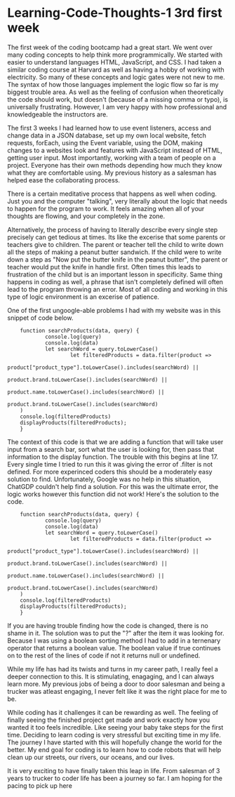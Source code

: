 # Learning-Code-Thoughts-1 3rd first week

The first week of the coding bootcamp had a great start. We went over many coding concepts to help think more programmically. We started with easier to understand languages HTML, JavaScript, and CSS. I had taken a similar coding course at Harvard as well as having a hobby of working with electricity. So many of these concepts and logic gates were not new to me. The syntax of how those languages implement the logic flow so far is my biggest trouble area. As well as the feeling of confusion when theoretically the code should work, but doesn't (because of a missing comma or typo), is universally frustrating. However, I am very happy with how professional and knowledgeable the instructors are. 

The first 3 weeks I had learned how to use event listeners, access and change data in a JSON database, set up my own local website, fetch requests, forEach, using the Event variable, using the DOM, making changes to a websites look and features with JavaScript instead of HTML, getting user input. Most importantly, working with a team of people on a project. Everyone has their own methods depending how much they know what they are comfortable using. My previous history as a salesman has helped ease the collaborating process. 

There is a certain meditative process that happens as well when coding. Just you and the computer "talking", very literally about the logic that needs to happen for the program to work. It feels amazing when all of your thoughts are flowing, and your completely in the zone. 

Alternatively, the process of having to literally describe every single step precisely can get tedious at times. Its like the excerise that some parents or teachers give to children. The parent or teacher tell the child to write down all the steps of making a peanut butter sandwich. If the child were to write down a step as "Now put the butter knife in the peanut butter", the parent or teacher would put the knife in handle first. Often times this leads to frustration of the child but is an important lesson in specificity. Same thing happens in coding as well, a phrase that isn't completely defined will often lead to the program throwing an error. Most of all coding and working in this type of logic environment is an excerise of patience.

One of the first ungoogle-able problems I had with my website was in this snippet of code below.

        function searchProducts(data, query) {
                console.log(query)
                console.log(data)
                let searchWord = query.toLowerCase()
                        let filteredProducts = data.filter(product =>
                            product["product_type"].toLowerCase().includes(searchWord) ||   
                            product.brand.toLowerCase().includes(searchWord) || 
                            product.name.toLowerCase().includes(searchWord) ||
                            product.brand.toLowerCase().includes(searchWord)
        )
        console.log(filteredProducts)
        displayProducts(filteredProducts);
        }

The context of this code is that we are adding a function that will take user input from a search bar, sort what the user is looking for, then pass that information to the display function. The trouble with this begins at line 17. Every single time I tried to run this it was giving the error of .filter is not defined. For more experinced coders this should be a moderately easy solution to find. Unfortunately, Google was no help in this situation, ChatGDP couldn't help find a solution. For this was the ultimate error, the logic works however this function did not work! Here's the solution to the code. 

        function searchProducts(data, query) {
                console.log(query)
                console.log(data)
                let searchWord = query.toLowerCase()
                        let filteredProducts = data.filter(product =>
                            product["product_type"].toLowerCase().includes(searchWord) ||   
                            product.brand.toLowerCase().includes(searchWord) || 
                            product.name.toLowerCase().includes(searchWord) ||
                            product.brand.toLowerCase().includes(searchWord)
        )
        console.log(filteredProducts)
        displayProducts(filteredProducts);
        }

If you are having trouble finding how the code is changed, there is no shame in it. The solution was to put the "?" after the item it was looking for. Because I was using a boolean sorting method I had to add in a ternenary operator that returns a boolean value. The boolean value if true continues on to the rest of the lines of code if not it returns null or undefined.

While my life has had its twists and turns in my career path, I really feel a deeper connection to this. It is stimulating, enagaging, and I can always learn more. My previous jobs of being a door to door salesman and being a trucker was atleast engaging, I never felt like it was the right place for me to be. 

While coding has it challenges it can be rewarding as well. The feeling of finally seeing the finished project get made and work exactly how you wanted it too feels incredible. Like seeing your baby take steps for the first time. Deciding to learn coding is very stressful but exciting time in my life. The journey I have started with this will hopefully change the world for the better. My end goal for coding is to learn how to code robots that will help clean up our streets, our rivers, our oceans, and our lives. 









It is very exciting to have finally taken this leap in life. From salesman of 3 years to trucker to coder life has been a journey so far. I am hoping for the pacing to pick up here
